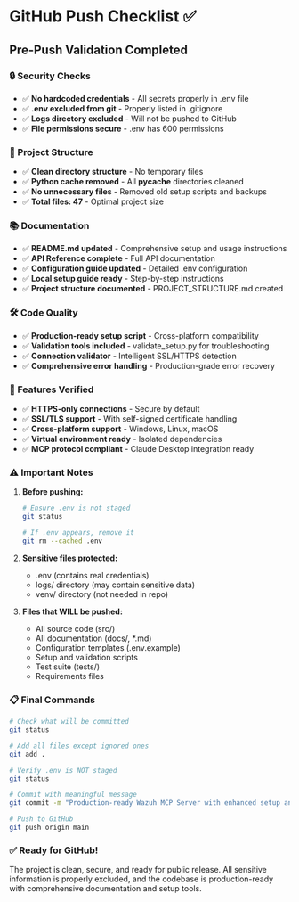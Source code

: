 # GitHub Push Checklist ✅

## Pre-Push Validation Completed

### 🔒 Security Checks
- ✅ **No hardcoded credentials** - All secrets properly in .env file
- ✅ **.env excluded from git** - Properly listed in .gitignore
- ✅ **Logs directory excluded** - Will not be pushed to GitHub
- ✅ **File permissions secure** - .env has 600 permissions

### 📁 Project Structure
- ✅ **Clean directory structure** - No temporary files
- ✅ **Python cache removed** - All __pycache__ directories cleaned
- ✅ **No unnecessary files** - Removed old setup scripts and backups
- ✅ **Total files: 47** - Optimal project size

### 📚 Documentation
- ✅ **README.md updated** - Comprehensive setup and usage instructions
- ✅ **API Reference complete** - Full API documentation
- ✅ **Configuration guide updated** - Detailed .env configuration
- ✅ **Local setup guide ready** - Step-by-step instructions
- ✅ **Project structure documented** - PROJECT_STRUCTURE.md created

### 🛠️ Code Quality
- ✅ **Production-ready setup script** - Cross-platform compatibility
- ✅ **Validation tools included** - validate_setup.py for troubleshooting
- ✅ **Connection validator** - Intelligent SSL/HTTPS detection
- ✅ **Comprehensive error handling** - Production-grade error recovery

### 🚀 Features Verified
- ✅ **HTTPS-only connections** - Secure by default
- ✅ **SSL/TLS support** - With self-signed certificate handling
- ✅ **Cross-platform support** - Windows, Linux, macOS
- ✅ **Virtual environment ready** - Isolated dependencies
- ✅ **MCP protocol compliant** - Claude Desktop integration ready

### ⚠️ Important Notes

1. **Before pushing:**
   ```bash
   # Ensure .env is not staged
   git status
   
   # If .env appears, remove it
   git rm --cached .env
   ```

2. **Sensitive files protected:**
   - .env (contains real credentials)
   - logs/ directory (may contain sensitive data)
   - venv/ directory (not needed in repo)

3. **Files that WILL be pushed:**
   - All source code (src/)
   - All documentation (docs/, *.md)
   - Configuration templates (.env.example)
   - Setup and validation scripts
   - Test suite (tests/)
   - Requirements files

### 📋 Final Commands

```bash
# Check what will be committed
git status

# Add all files except ignored ones
git add .

# Verify .env is NOT staged
git status

# Commit with meaningful message
git commit -m "Production-ready Wazuh MCP Server with enhanced setup and validation"

# Push to GitHub
git push origin main
```

### ✅ Ready for GitHub!

The project is clean, secure, and ready for public release. All sensitive information is properly excluded, and the codebase is production-ready with comprehensive documentation and setup tools.